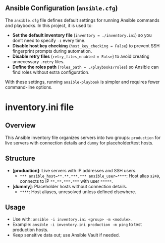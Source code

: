 ## Ansible Configuration (`ansible.cfg`)

The `ansible.cfg` file defines default settings for running Ansible commands and playbooks.
In this project, it is used to:

- **Set the default inventory file** (`inventory = ./inventory.ini`) so you don’t need to specify `-i` every time.
- **Disable host key checking** (`host_key_checking = False`) to prevent SSH fingerprint prompts during automation.
- **Disable retry files** (`retry_files_enabled = False`) to avoid creating unnecessary `.retry` files.
- **Define the roles path** (`roles_path = ./playbooks/roles`) so Ansible can find roles without extra configuration.

With these settings, running `ansible-playbook` is simpler and requires fewer command-line options.


# inventory.ini file

## Overview
This Ansible inventory file organizes servers into two groups: `production` for live servers with connection details and `dummy` for placeholder/test hosts.

## Structure
- **[production]**: Live servers with IP addresses and SSH users.
    - `*** ansible_host=**.**.***.*** ansible_user=****`: Host alias `s249`, connects to IP `**.**.***.***` with user `*****`.
- **[dummy]**: Placeholder hosts without connection details.
    - `****`: Host aliases, unresolved unless defined elsewhere.

## Usage
- Use with: `ansible -i inventory.ini <group> -m <module>`.
- Example: `ansible -i inventory.ini production -m ping` to test production hosts.
- Keep sensitive data out; use Ansible Vault if needed.
